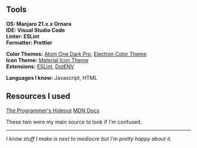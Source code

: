 ## Tools

**OS: Manjaro 21.x.x Ornara  
IDE: Visual Studio Code  
Linter: ESLint  
Formatter: Prettier**  

**Color Themes:** [Atom One Dark Pro](https://marketplace.visualstudio.com/items/akamud.vscode-theme-onedark), [Electron Color Theme](https://marketplace.visualstudio.com/items?itemName=kuscamara.electron)  
**Icon Theme:** [Material Icon Theme](https://marketplace.visualstudio.com/items?itemName=PKief.material-icon-theme)  
**Extensions:** [ESLint](https://marketplace.visualstudio.com/items?itemName=dbaeumer.vscode-eslint), [DotENV](https://marketplace.visualstudio.com/items?itemName=mikestead.dotenv)

**Languages I know:**  Javascript, HTML

## Resources I used

[The Programmer's Hideout](https://theprogrammershangout.com/resources)
[MDN Docs](https://developer.mozilla.org/en-US/)

These two were my main source to look if I'm confused.

---

*I know stuff I make is next to mediocre but I'm pretty happy about it.*
